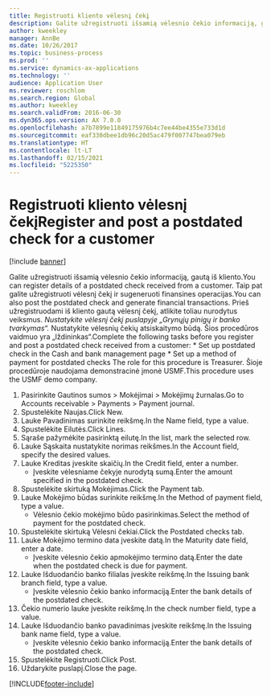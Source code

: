 ```yaml
---
title: Registruoti kliento vėlesnį čekį
description: Galite užregistruoti išsamią vėlesnio čekio informaciją, gautą iš kliento.
author: kweekley
manager: AnnBe
ms.date: 10/26/2017
ms.topic: business-process
ms.prod: ''
ms.service: dynamics-ax-applications
ms.technology: ''
audience: Application User
ms.reviewer: roschlom
ms.search.region: Global
ms.author: kweekley
ms.search.validFrom: 2016-06-30
ms.dyn365.ops.version: AX 7.0.0
ms.openlocfilehash: a7b7899e11849175976b4c7ee44be4355e733d1d
ms.sourcegitcommit: eaf330dbee1db96c20d5ac479f007747bea079eb
ms.translationtype: HT
ms.contentlocale: lt-LT
ms.lasthandoff: 02/15/2021
ms.locfileid: "5225350"
---
```

# <a name="register-and-post-a-postdated-check-for-a-customer"></a><span data-ttu-id="f3a41-103">Registruoti kliento vėlesnį čekį</span><span class="sxs-lookup"><span data-stu-id="f3a41-103">Register and post a postdated check for a customer</span></span>

[!include [banner](../../includes/banner.md)]

<span data-ttu-id="f3a41-104">Galite užregistruoti išsamią vėlesnio čekio informaciją, gautą iš kliento.</span><span class="sxs-lookup"><span data-stu-id="f3a41-104">You can register details of a postdated check received from a customer.</span></span> <span data-ttu-id="f3a41-105">Taip pat galite užregistruoti vėlesnį čekį ir sugeneruoti finansines operacijas.</span><span class="sxs-lookup"><span data-stu-id="f3a41-105">You can also post the postdated check and generate financial transactions.</span></span>   <span data-ttu-id="f3a41-106">Prieš užregistruodami iš kliento gautą vėlesnį čekį, atlikite toliau nurodytus veiksmus. *Nustatykite vėlesnį čekį puslapyje „Grynųjų pinigų ir banko tvarkymas“.* Nustatykite vėlesnių čekių atsiskaitymo būdą. Šios procedūros vaidmuo yra „Iždininkas“.</span><span class="sxs-lookup"><span data-stu-id="f3a41-106">Complete the following tasks before you register and post a postdated check received from a customer:   \* Set up postdated check in the Cash and bank management page \* Set up a method of payment for postdated checks   The role for this procedure is Treasurer.</span></span> <span data-ttu-id="f3a41-107">Šioje procedūroje naudojama demonstracinė įmonė USMF.</span><span class="sxs-lookup"><span data-stu-id="f3a41-107">This procedure uses the USMF demo company.</span></span>

1. <span data-ttu-id="f3a41-108">Pasirinkite Gautinos sumos > Mokėjimai > Mokėjimų žurnalas.</span><span class="sxs-lookup"><span data-stu-id="f3a41-108">Go to Accounts receivable > Payments > Payment journal.</span></span>
2. <span data-ttu-id="f3a41-109">Spustelėkite Naujas.</span><span class="sxs-lookup"><span data-stu-id="f3a41-109">Click New.</span></span>
3. <span data-ttu-id="f3a41-110">Lauke Pavadinimas surinkite reikšmę.</span><span class="sxs-lookup"><span data-stu-id="f3a41-110">In the Name field, type a value.</span></span>
4. <span data-ttu-id="f3a41-111">Spustelėkite Eilutės.</span><span class="sxs-lookup"><span data-stu-id="f3a41-111">Click Lines.</span></span>
5. <span data-ttu-id="f3a41-112">Sąraše pažymėkite pasirinktą eilutę.</span><span class="sxs-lookup"><span data-stu-id="f3a41-112">In the list, mark the selected row.</span></span>
6. <span data-ttu-id="f3a41-113">Lauke Sąskaita nustatykite norimas reikšmes.</span><span class="sxs-lookup"><span data-stu-id="f3a41-113">In the Account field, specify the desired values.</span></span>
7. <span data-ttu-id="f3a41-114">Lauke Kreditas įveskite skaičių.</span><span class="sxs-lookup"><span data-stu-id="f3a41-114">In the Credit field, enter a number.</span></span>
    * <span data-ttu-id="f3a41-115">Įveskite vėlesniame čekyje nurodytą sumą.</span><span class="sxs-lookup"><span data-stu-id="f3a41-115">Enter the amount specified in the postdated check.</span></span>  
8. <span data-ttu-id="f3a41-116">Spustelėkite skirtuką Mokėjimas.</span><span class="sxs-lookup"><span data-stu-id="f3a41-116">Click the Payment tab.</span></span>
9. <span data-ttu-id="f3a41-117">Lauke Mokėjimo būdas surinkite reikšmę.</span><span class="sxs-lookup"><span data-stu-id="f3a41-117">In the Method of payment field, type a value.</span></span>
    * <span data-ttu-id="f3a41-118">Vėlesnio čekio mokėjimo būdo pasirinkimas.</span><span class="sxs-lookup"><span data-stu-id="f3a41-118">Select the method of payment for the postdated check.</span></span>  
10. <span data-ttu-id="f3a41-119">Spustelėkite skirtuką Vėlesni čekiai.</span><span class="sxs-lookup"><span data-stu-id="f3a41-119">Click the Postdated checks tab.</span></span>
11. <span data-ttu-id="f3a41-120">Lauke Mokėjimo termino data įveskite datą.</span><span class="sxs-lookup"><span data-stu-id="f3a41-120">In the Maturity date field, enter a date.</span></span>
    * <span data-ttu-id="f3a41-121">Įveskite vėlesnio čekio apmokėjimo termino datą.</span><span class="sxs-lookup"><span data-stu-id="f3a41-121">Enter the date when the postdated check is due for payment.</span></span>  
12. <span data-ttu-id="f3a41-122">Lauke Išduodančio banko filialas įveskite reikšmę.</span><span class="sxs-lookup"><span data-stu-id="f3a41-122">In the Issuing bank branch field, type a value.</span></span>
    * <span data-ttu-id="f3a41-123">Įveskite vėlesnio čekio banko informaciją.</span><span class="sxs-lookup"><span data-stu-id="f3a41-123">Enter the bank details of the postdated check.</span></span>  
13. <span data-ttu-id="f3a41-124">Čekio numerio lauke įveskite reikšmę.</span><span class="sxs-lookup"><span data-stu-id="f3a41-124">In the check number field, type a value.</span></span>
14. <span data-ttu-id="f3a41-125">Lauke Išduodančio banko pavadinimas įveskite reikšmę.</span><span class="sxs-lookup"><span data-stu-id="f3a41-125">In the Issuing bank name field, type a value.</span></span>
    * <span data-ttu-id="f3a41-126">Įveskite vėlesnio čekio banko informaciją.</span><span class="sxs-lookup"><span data-stu-id="f3a41-126">Enter the bank details of the postdated check.</span></span>  
15. <span data-ttu-id="f3a41-127">Spustelėkite Registruoti.</span><span class="sxs-lookup"><span data-stu-id="f3a41-127">Click Post.</span></span>
16. <span data-ttu-id="f3a41-128">Uždarykite puslapį.</span><span class="sxs-lookup"><span data-stu-id="f3a41-128">Close the page.</span></span>



[!INCLUDE[footer-include](../../../includes/footer-banner.md)]